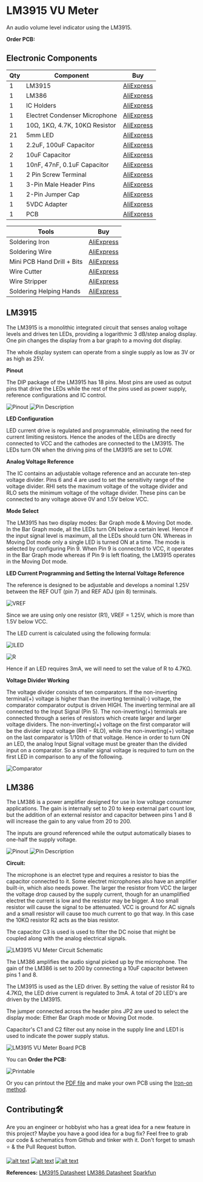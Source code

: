 # LM3915 VU Meter
An audio volume level indicator using the LM3915.

**Order PCB:**

## Electronic Components
| Qty | Component | Buy |
| ------------- | ------------- | ------------- |
| 1 | LM3915 |[AliExpress](http://s.click.aliexpress.com/e/b1RIKGYY) |
| 1 | LM386 |[AliExpress](http://s.click.aliexpress.com/e/cFr5ZTPS) |
| 1 | IC Holders |[AliExpress](http://s.click.aliexpress.com/e/cHvnfsrA) |
| 1 | Electret Condenser Microphone |[AliExpress](http://s.click.aliexpress.com/e/bSOOMYPe) |
| 1 | 10Ω, 1KΩ, 4.7K, 10KΩ Resistor |[AliExpress](http://s.click.aliexpress.com/e/bh4eqrQs) |
| 21 | 5mm LED |[AliExpress](http://s.click.aliexpress.com/e/wuFpLXS) |
| 1 | 2.2uF, 100uF Capacitor |[AliExpress](http://s.click.aliexpress.com/e/c9FHzl5W) |
| 2 | 10uF Capacitor |[AliExpress](http://s.click.aliexpress.com/e/c9FHzl5W) |
| 1 | 10nF, 47nF, 0.1uF Capacitor |[AliExpress](http://s.click.aliexpress.com/e/byQG0DZW) |
| 1 | 2 Pin Screw Terminal |[AliExpress](http://s.click.aliexpress.com/e/bj5UNUs0) |
| 1 | 3-Pin Male Header Pins |[AliExpress](http://s.click.aliexpress.com/e/bIN5SJXw) |
| 1 | 2-Pin Jumper Cap |[AliExpress](http://s.click.aliexpress.com/e/BqfIU7O) |
| 1 | 5VDC Adapter |[AliExpress](http://s.click.aliexpress.com/e/V0x0bms) |
| 1 | PCB |[AliExpress](http://s.click.aliexpress.com/e/dhgwzKY) |


| Tools | Buy |
|--|--|
|Soldering Iron|[AliExpress](http://s.click.aliexpress.com/e/E83bSJI) |
|Soldering Wire|[AliExpress](http://s.click.aliexpress.com/e/PdhB0nm) |
|Mini PCB Hand Drill + Bits|[AliExpress](http://s.click.aliexpress.com/e/b93tomjI) |
|Wire Cutter|[AliExpress](http://s.click.aliexpress.com/e/bHFL9vLi) |
|Wire Stripper|[AliExpress](http://s.click.aliexpress.com/e/4yJWedw) |
|Soldering Helping Hands|[AliExpress](http://s.click.aliexpress.com/e/cAQ2StNm) |


## LM3915

The LM3915 is a monolithic integrated circuit that senses analog voltage levels and drives ten LEDs,
providing a logarithmic 3 dB/step analog display. One pin changes the display from a bar graph to
a moving dot display.

The whole display system can operate from a single supply as low as 3V or as high as 25V.

**Pinout**

The DIP package of the LM3915 has 18 pins. Most pins are used as output pins that drive the LEDs while the rest of the pins used as power supply, reference configurations and IC control.

![Pinout](https://github.com/jonathanrjpereira/LM3915-VU-Meter/blob/master/img/LM3915.png)
![Pin Description](https://github.com/jonathanrjpereira/LM3915-VU-Meter/blob/master/img/pindescription.png)

**LED Configuration**

LED current drive is regulated and programmable, eliminating the need for current limiting resistors. Hence the anodes of the LEDs are directly connected to VCC and the cathodes are connected to the LM3915. The LEDs turn ON when the driving pins of the LM3915 are set to LOW.

**Analog Voltage Reference**

The IC contains an adjustable voltage reference and an accurate ten-step voltage divider. Pins 6 and 4 are used to set the sensitivity range of the voltage divider. RHI sets the maximum voltage of the voltage divider and RLO sets the minimum voltage of the voltage divider. These pins can be connected to any voltage above 0V and 1.5V below VCC.

**Mode Select**

The LM3915 has two display modes: Bar Graph mode & Moving Dot mode.
In the Bar Graph mode, all the LEDs turn ON below a certain level. Hence if the input signal level is maximum, all the LEDs should turn ON. Whereas in Moving Dot mode only a single LED is turned ON at a time.
The mode is selected by configuring Pin 9. When Pin 9 is connected to VCC, it operates in the Bar Graph mode whereas if Pin 9 is left floating, the LM3915 operates in the Moving Dot mode.

**LED Current Programming and Setting the Internal Voltage Reference**

The reference is designed to be adjustable and develops a nominal 1.25V between the REF OUT (pin 7) and REF ADJ (pin 8) terminals.

![VREF](https://github.com/jonathanrjpereira/LM3915-VU-Meter/blob/master/img/eqn1.svg)

Since we are using only one resistor (R1), VREF = 1.25V, which is more than 1.5V below VCC.

The LED current is calculated using the following formula:

![ILED](https://github.com/jonathanrjpereira/LM3915-VU-Meter/blob/master/img/eqn2.svg)

![R](https://github.com/jonathanrjpereira/LM3915-VU-Meter/blob/master/img/eqn3.svg)

Hence if an LED requires 3mA, we will need to set the value of R to 4.7KΩ.

**Voltage Divider Working**

The voltage divider consists of ten comparators. If the non-inverting terminal(+) voltage is higher than the inverting terminal(-) voltage, the comparator comparator output is driven HIGH. The inverting terminal are all connected to the Input Signal (Pin 5). The non-inverting(+) terminals are connected through a series of resistors which create larger and larger voltage dividers. The non-inverting(+) voltage on the first comparator will be the divider input voltage (RHI − RLO), while the non-inverting(+) voltage on the last comparator is 1/10th of that voltage. Hence in order to turn ON an LED, the analog Input Signal voltage must be greater than the divided input on a comparator. So a smaller signal voltage is required to turn on the first LED in comparison to any of the following.

![Comparator](https://github.com/jonathanrjpereira/LM3915-VU-Meter/blob/master/img/comparator.png)

## LM386
The LM386 is a power amplifier designed for use in low voltage consumer applications. The gain is internally set to 20 to keep external part count low, but the addition of an external resistor and capacitor between pins 1 and 8 will increase the gain to any value from 20 to 200.

The inputs are ground referenced while the output automatically biases to one-half the supply voltage.

![Pinout](https://github.com/jonathanrjpereira/555-Electronic-Car-Horn/blob/master/img/386pinout.png)
![Pin Description](https://github.com/jonathanrjpereira/555-Electronic-Car-Horn/blob/master/img/386pindescription.png)

**Circuit:**

The microphone is an electret type and requires a resistor to bias the capacitor connected to it. Some electret microphones also have an amplifier built-in, which also needs power. The larger the resistor from VCC the larger the voltage drop caused by the supply current, though for an unamplified electret the current is low and the resistor may be bigger.
A too small resistor will cause the signal to be attenuated. VCC is ground for AC signals and a small resistor will cause too much current to go that way. In this case the 10KΩ resistor R2 acts as the bias resistor.

The capacitor C3 is used is used to filter the DC noise that might be coupled along with the analog electrical signals.

![LM3915 VU Meter Circuit Schematic](https://github.com/jonathanrjpereira/LM3915-VU-Meter/blob/master/img/sch.png)

The LM386 amplifies the audio signal picked up by the microphone. The gain of the LM386 is set to 200 by connecting a 10uF capacitor between pins 1 and 8.

The LM3915 is used as the LED driver. By setting the value of resistor R4 to 4.7KΩ, the LED drive current is regulated to 3mA. A total of 20 LED's are driven by the LM3915.

The jumper connected across the header pins JP2 are used to select the display mode: Either Bar Graph mode or Moving Dot mode.

Capacitor's C1 and C2 filter out any noise in the supply line and LED1 is used to indicate the power supply status.

![LM3915 VU Meter Board PCB](https://github.com/jonathanrjpereira/LM3915-VU-Meter/blob/master/img/brd.png)

You can **Order the PCB:** []()

![Printable](https://github.com/jonathanrjpereira/LM3915-VU-Meter/blob/master/img/printable.png)

Or you can printout the [PDF file](https://github.com/jonathanrjpereira/LM3915-VU-Meter/blob/master/img/printable.pdf) and make your own PCB using the [Iron-on method]().

## Contributing🛠
Are you an engineer or hobbyist who has a great idea for a new feature in this project? Maybe you have a good idea for a bug fix? Feel free to grab our code & schematics from Github and tinker with it. Don't forget to smash ⭐️ & the Pull Request button.

[![alt text][1.1]][1] [![alt text][2.1]][2] [![alt text][3.1]][3]

[1.1]: https://github.com/jonathanrjpereira/Social-Media-README/blob/master/youtube.png (YouTube)
[2.1]: https://github.com/jonathanrjpereira/Social-Media-README/blob/master/instagram.png (Instagram)
[3.1]: https://github.com/jonathanrjpereira/Social-Media-README/blob/master/github.png (GitHub)

[1]: https://www.youtube.com/channel/UCRW-41O1vy98KKgJRQoYzdg
[2]: https://www.instagram.com/electroguruji/
[3]: https://github.com/jonathanrjpereira

**References:**
[LM3915 Datasheet](https://github.com/jonathanrjpereira/LM3915-VU-Meter/blob/master/img/LM3915.pdf)
[LM386 Datasheet](http://www.ti.com/lit/ds/symlink/lm386.pdf)
[Sparkfun](https://learn.sparkfun.com/tutorials/dotbar-display-driver-hookup-guide/introduction)
